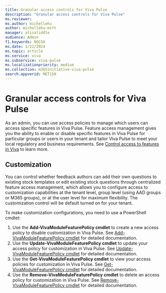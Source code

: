 ```yaml
---
title: Granular access controls for Viva Pulse
description: "Granular access controls for Viva Pulse"
ms.reviewer: 
ms.author: michellehu
author: michellehu-msft
manager: alisaliddle
audience: Admin
f1.keywords: NOCSH
ms.date: 1/22/2024
ms.topic: article
ms.service: viva
ms.subservice: viva-pulse
ms.localizationpriority: medium
ms.collection: m365initiative-viva-pulse  
search.appverid: MET150
---
```


# Granular access controls for Viva Pulse

As an admin, you can use access policies to manage which users can access specific features in Viva Pulse. Feature access management gives you the ability to enable or disable specific features in Viva Pulse for particular groups or users in your tenant and tailor Viva Pulse to meet your local regulatory and business requirements. See [Control access to features in Viva](https://go.microsoft.com/fwlink/p/?linkid=2245618) to learn more.

## Customization

You can control whether feedback authors can add their own questions to existing stock templates or edit existing stock questions through centralized feature access management, which allows you to configure access to customization capabilities at the tenant level, group level (using AAD groups or M365 groups), or at the user level for maximum flexibility. The customization control will be default turned on for your tenant.

To make customization configurations, you need to use a PowerShell cmdlet:

1. Use the **Add-VivaModuleFeaturePolicy cmdlet** to create a new access policy to disable customization in Viva Pulse. See [Add-VivaModuleFeaturePolicy cmdlet](/powershell/module/exchange/add-vivamodulefeaturepolicy) for detailed documentation.
2. Use the **Update-VivaModuleFeaturePolicy cmdlet** to update your access policy for customization in Viva Pulse. See [Update-VivaModuleFeaturePolicy cmdlet](/powershell/module/exchange/update-vivamodulefeaturepolicy) for detailed documentation.
3. Use the **Get-VivaModuleFeaturePolicy cmdlet** to view your access policies for customization in Viva Pulse. See [Get-VivaModuleFeaturePolicy cmdlet](/powershell/module/exchange/get-vivamodulefeaturepolicy) for detailed documentation.
4. Use the **Remove-VivaModuleFeaturePolicy cmdlet** to delete an access policy for customization in Viva Pulse. See [Remove-VivaModuleFeaturePolicy cmdlet](/powershell/module/exchange/remove-vivamodulefeaturepolicy) for detailed documentation.